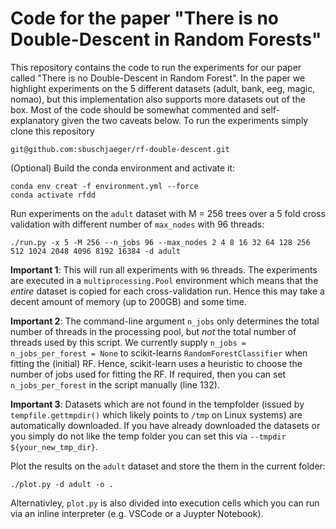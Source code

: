 # Code for the paper "There is no Double-Descent in Random Forests"

This repository contains the code to run the experiments for our paper called "There is no Double-Descent in Random Forest". In the paper we highlight experiments on the 5 different datasets (adult, bank, eeg, magic, nomao), but this implementation also supports more datasets out of the box. Most of the code should be somewhat commented and self-explanatory given the two caveats below. To run the experiments simply clone this repository

    git@github.com:sbuschjaeger/rf-double-descent.git

(Optional) Build the conda environment and activate it:

    conda env creat -f environment.yml --force
    conda activate rfdd

Run experiments on the `adult` dataset with M = 256 trees over a 5 fold cross validation with different number of `max_nodes` with 96 threads:

    ./run.py -x 5 -M 256 --n_jobs 96 --max_nodes 2 4 8 16 32 64 128 256 512 1024 2048 4096 8192 16384 -d adult

**Important 1**: This will run all experiments with `96` threads. The experiments are executed in a `multiprocessing.Pool` environment which means that the *entire* dataset is copied for each cross-validation run. Hence this may take a decent amount of memory (up to 200GB) and some time. 

**Important 2**: The command-line argument `n_jobs` only determines the total number of threads in the processing pool, but *not* the total number of threads used by this script. We currently supply `n_jobs = n_jobs_per_forest = None` to scikit-learns `RandomForestClassifier` when fitting the (initial) RF. Hence, scikit-learn uses a heuristic to choose the number of jobs used for fitting the RF. If required, then you can set `n_jobs_per_forest` in the script manually (line 132). 

**Important 3**: Datasets which are not found in the tempfolder (issued by `tempfile.gettmpdir()` which likely points to `/tmp` on Linux systems) are automatically downloaded. If you have already downloaded the datasets or you simply do not like the temp folder you can set this via `--tmpdir ${your_new_tmp_dir}`.

Plot the results on the `adult` dataset and store the them in the current folder:

    ./plot.py -d adult -o .

Alternativley, `plot.py` is also divided into execution cells which you can run via an inline interpreter (e.g. VSCode or a Juypter Notebook).